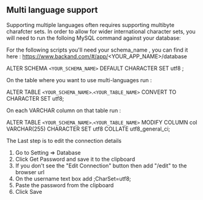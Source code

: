 ## Multi language support

Supporting multiple languages often requires supporting multibyte charafcter sets. In order to allow for wider international character sets, you will need to run the folloing MySQL command against your database:

For the following scripts you'll need your schema_name , you can find it here : https://www.backand.com/#/app/<YOUR_APP_NAME>/database

ALTER SCHEMA `<YOUR_SCHEMA_NAME>`  DEFAULT CHARACTER SET utf8 ;

On the table where you want to use multi-languages run :

ALTER TABLE `<YOUR_SCHEMA_NAME>`.`<YOUR_TABLE_NAME>` CONVERT TO CHARACTER SET utf8;

On each VARCHAR column on that table run :

ALTER TABLE `<YOUR_SCHEMA_NAME>`.`<YOUR_TABLE_NAME>` MODIFY COLUMN col VARCHAR(255)
    CHARACTER SET utf8 COLLATE utf8_general_ci;

 The Last step is to edit the connection details

 1. Go to Setting => Database
 2. Click Get Password and save it to the clipboard
 2. If you don't see the "Edit Connection" button then add "/edit" to the browser url
 3. On the username text box  add ;CharSet=utf8;
 4. Paste the password from the clipboard
 5. Click Save